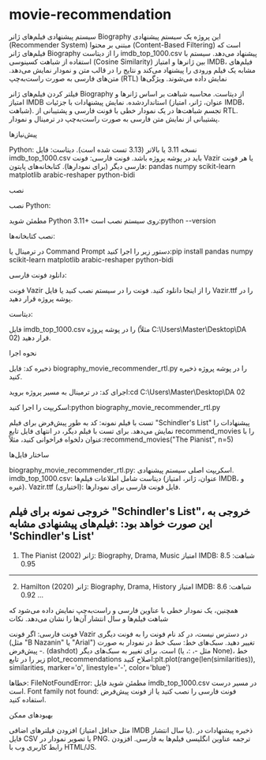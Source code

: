 # movie-recommendation
سیستم پیشنهادی فیلم‌های ژانر Biography
این پروژه یک سیستم پیشنهادی (Recommender System) مبتنی بر محتوا (Content-Based Filtering) است که فیلم‌های ژانر Biography را از دیتاست imdb_top_1000.csv پیشنهاد می‌دهد. سیستم با استفاده از شباهت کسینوسی (Cosine Similarity) بین ژانرها و امتیاز IMDB، فیلم‌های مشابه یک فیلم ورودی را پیشنهاد می‌کند و نتایج را در قالب متن و نمودار نمایش می‌دهد. متن‌های فارسی به صورت راست‌به‌چپ (RTL) نمایش داده می‌شوند.
ویژگی‌ها

فیلتر کردن فیلم‌های ژانر Biography از دیتاست.
محاسبه شباهت بر اساس ژانرها و امتیاز IMDB استانداردشده.
نمایش پیشنهادات با جزئیات (عنوان، ژانر، امتیاز IMDB، شباهت).
تجسم شباهت‌ها در یک نمودار خطی با فونت فارسی و پشتیبانی از RTL.
پشتیبانی از نمایش متن فارسی به صورت راست‌به‌چپ در ترمینال و نمودار.

پیش‌نیازها

Python: نسخه 3.11 یا بالاتر (3.13 تست شده است).
دیتاست: فایل imdb_top_1000.csv باید در پوشه پروژه باشد.
فونت فارسی: فونت Vazir یا هر فونت فارسی دیگر (برای نمودارها).
کتابخانه‌های پایتون:
pandas
numpy
scikit-learn
matplotlib
arabic-reshaper
python-bidi



نصب

نصب Python:

مطمئن شوید Python 3.11+ روی سیستم نصب است:python --version




نصب کتابخانه‌ها:

در ترمینال یا Command Prompt دستور زیر را اجرا کنید:pip install pandas numpy scikit-learn matplotlib arabic-reshaper python-bidi




دانلود فونت فارسی:

فونت Vazir را از اینجا دانلود کنید.
فونت را در سیستم نصب کنید یا فایل Vazir.ttf را در پوشه پروژه قرار دهید.


دیتاست:

فایل imdb_top_1000.csv را در پوشه پروژه (مثلاً C:\Users\Master\Desktop\DA 02) قرار دهید.



نحوه اجرا

ذخیره کد:
فایل biography_movie_recommender_rtl.py را در پوشه پروژه ذخیره کنید.


اجرای کد:
در ترمینال به مسیر پروژه بروید:cd C:\Users\Master\Desktop\DA 02


اسکریپت را اجرا کنید:python biography_movie_recommender_rtl.py




تست با فیلم نمونه:
کد به طور پیش‌فرض برای فیلم "Schindler's List" پیشنهادات را نمایش می‌دهد.
برای تست با فیلم دیگر، در انتهای فایل تابع recommend_movies را با عنوان دلخواه فراخوانی کنید، مثلاً:recommend_movies("The Pianist", n=5)





ساختار فایل‌ها

biography_movie_recommender_rtl.py: اسکریپت اصلی سیستم پیشنهادی.
imdb_top_1000.csv: دیتاست شامل اطلاعات فیلم‌ها (عنوان، ژانر، امتیاز IMDB، و غیره).
Vazir.ttf (اختیاری): فایل فونت فارسی برای نمودارها.

خروجی نمونه
برای فیلم "Schindler's List"، خروجی به این صورت خواهد بود:
:فیلم‌های پیشنهادی مشابه 'Schindler's List'
----------------------------------------
1. The Pianist (2002)
   ژانر: Biography, Drama, Music
   امتیاز IMDB: 8.5
   شباهت: 0.95
----------------------------------------
2. Hamilton (2020)
   ژانر: Biography, Drama, History
   امتیاز IMDB: 8.6
   شباهت: 0.92
...

همچنین، یک نمودار خطی با عناوین فارسی و راست‌به‌چپ نمایش داده می‌شود که شباهت فیلم‌ها و سال انتشار آن‌ها را نشان می‌دهد.
نکات

فونت فارسی: اگر فونت Vazir در دسترس نیست، در کد نام فونت را به فونت دیگری (مثل "B Nazanin" یا "Arial") تغییر دهید.
سبک‌های خط: سبک خط در نمودار به صورت پیش‌فرض -. (dashdot) است. برای تغییر به سبک‌های دیگر (مثل -، :، یا None)، خط زیر را در تابع plot_recommendations اصلاح کنید:plt.plot(range(len(similarities)), similarities, marker='o', linestyle='-', color='blue')


خطاها:
FileNotFoundError: مطمئن شوید فایل imdb_top_1000.csv در مسیر درست است.
Font family not found: فونت فارسی را نصب کنید یا از فونت پیش‌فرض استفاده کنید.



بهبودهای ممکن

افزودن فیلترهای اضافی (مثل حداقل امتیاز IMDB یا سال انتشار).
ذخیره پیشنهادات در فایل CSV یا تصویر نمودار در PNG.
ترجمه عناوین انگلیسی فیلم‌ها به فارسی.
افزودن رابط کاربری وب با HTML/JS.


